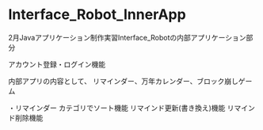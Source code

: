 # Interface_Robot_InnerApp
2月Javaアプリケーション制作実習Interface_Robotの内部アプリケーション部分

アカウント登録・ログイン機能

内部アプリの内容として、
リマインダー、万年カレンダー、ブロック崩しゲーム

・リマインダー
カテゴリでソート機能
リマインド更新(書き換え)機能
リマインド削除機能
